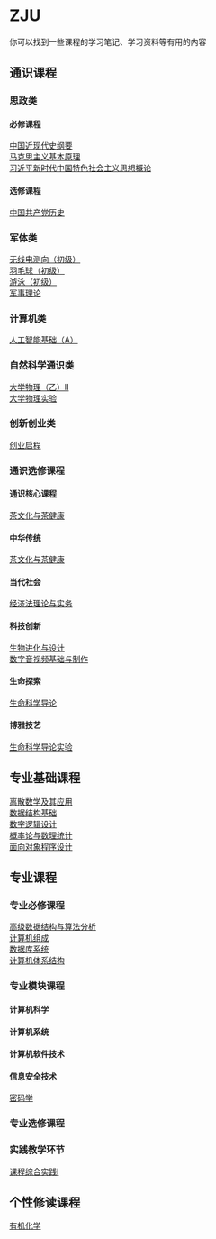 # ZJU

你可以找到一些课程的学习笔记、学习资料等有用的内容

## 通识课程

### 思政类

#### 必修课程

[中国近现代史纲要](./political/history_of_modern_china.md)<br/>
[马克思主义基本原理](./political/marxist_principles/index.md)<br/>
[习近平新时代中国特色社会主义思想概论](./political/xi_jinping_thought.md)

#### 选修课程

[中国共产党历史](./political/history_of_CPC.md)

### 军体类

[无线电测向（初级）](./military_PE/radio_direction_finding.md)<br/>
[羽毛球（初级）](./military_PE/badminton.md)<br/>
[游泳（初级）](./military_PE/swimming.md)<br/>
[军事理论](./military_PE/military_theory.md)

### 计算机类

[人工智能基础（A）](./computer/AI_basic/index.md)

### 自然科学通识类

[大学物理（乙）Ⅱ](./natural_science/phy_2/index.md)<br/>
[大学物理实验](./natural_science/phy_exp.md)

### 创新创业类

[创业启程](./innovation_entrepreneurship/entrepreneurship.md)

### 通识选修课程

#### 通识核心课程

[茶文化与茶健康](./general_courses/tea_culture.md)

#### 中华传统

[茶文化与茶健康](./general_courses/tea_culture.md)

#### 当代社会

[经济法理论与实务](./general_courses/economic_law.md)

#### 科技创新

[生物进化与设计](./general_courses/bio_evolution_and_design/index.md)<br/>
[数字音视频基础与制作](./general_courses/digital_audio_video.md)

#### 生命探索

[生命科学导论](./general_courses/life_science/index.md)

#### 博雅技艺

[生命科学导论实验](./general_courses/life_science_exp.md)

## 专业基础课程

[离散数学及其应用](./basic_courses/discrete_math.md)<br/>
[数据结构基础](./basic_courses/data_structure.md)<br/>
[数字逻辑设计](./basic_courses/digital_logic_design/index.md)<br/>
[概率论与数理统计](./basic_courses/prob_theo_and_math_stat/index.md)<br/>
[面向对象程序设计](./basic_courses/OOP/index.md)

## 专业课程

### 专业必修课程

[高级数据结构与算法分析](./compulsory_courses/ADS/index.md)<br/>
[计算机组成](./compulsory_courses/computer_organization/index.md)<br/>
[数据库系统](./compulsory_courses/database_system/index.md)<br/>
[计算机体系结构](./compulsory_courses/computer_architecture/index.md)

### 专业模块课程

#### 计算机科学

#### 计算机系统

#### 计算机软件技术

#### 信息安全技术

[密码学](./module_courses/cryptography/index.md)

### 专业选修课程

### 实践教学环节

[课程综合实践Ⅰ](./practical_teaching/practical_course_1.md)

## 个性修读课程

[有机化学](./personal_courses/organic_chemistry/index.md)